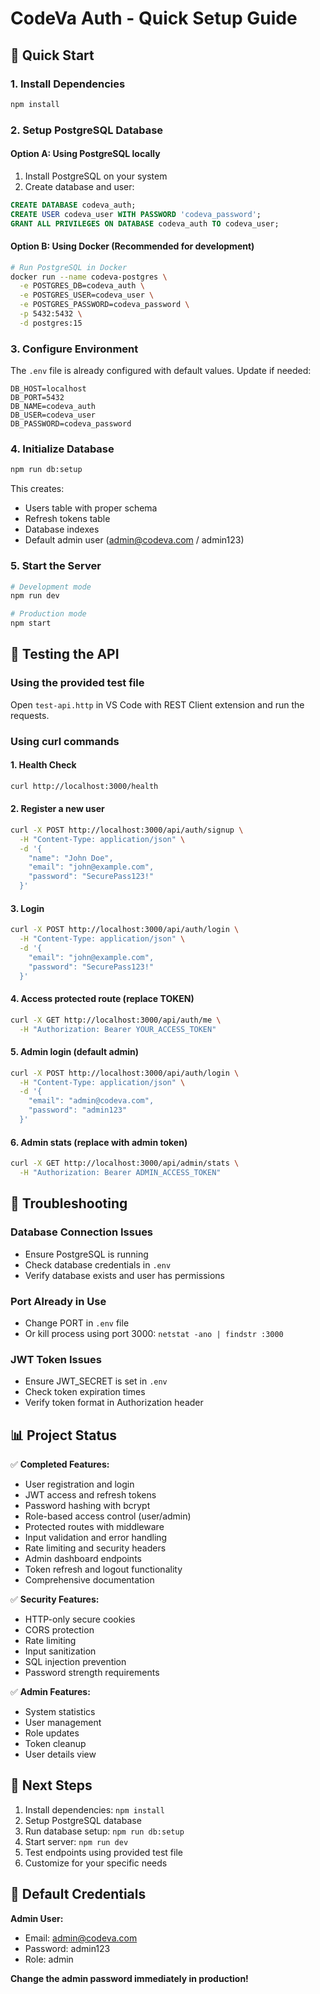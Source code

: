 # CodeVa Auth - Quick Setup Guide

## 🚀 Quick Start

### 1. Install Dependencies
```bash
npm install
```

### 2. Setup PostgreSQL Database

#### Option A: Using PostgreSQL locally
1. Install PostgreSQL on your system
2. Create database and user:
```sql
CREATE DATABASE codeva_auth;
CREATE USER codeva_user WITH PASSWORD 'codeva_password';
GRANT ALL PRIVILEGES ON DATABASE codeva_auth TO codeva_user;
```

#### Option B: Using Docker (Recommended for development)
```bash
# Run PostgreSQL in Docker
docker run --name codeva-postgres \
  -e POSTGRES_DB=codeva_auth \
  -e POSTGRES_USER=codeva_user \
  -e POSTGRES_PASSWORD=codeva_password \
  -p 5432:5432 \
  -d postgres:15
```

### 3. Configure Environment
The `.env` file is already configured with default values. Update if needed:
```env
DB_HOST=localhost
DB_PORT=5432
DB_NAME=codeva_auth
DB_USER=codeva_user
DB_PASSWORD=codeva_password
```

### 4. Initialize Database
```bash
npm run db:setup
```

This creates:
- Users table with proper schema
- Refresh tokens table
- Database indexes
- Default admin user (admin@codeva.com / admin123)

### 5. Start the Server
```bash
# Development mode
npm run dev

# Production mode
npm start
```

## 🧪 Testing the API

### Using the provided test file
Open `test-api.http` in VS Code with REST Client extension and run the requests.

### Using curl commands

#### 1. Health Check
```bash
curl http://localhost:3000/health
```

#### 2. Register a new user
```bash
curl -X POST http://localhost:3000/api/auth/signup \
  -H "Content-Type: application/json" \
  -d '{
    "name": "John Doe",
    "email": "john@example.com",
    "password": "SecurePass123!"
  }'
```

#### 3. Login
```bash
curl -X POST http://localhost:3000/api/auth/login \
  -H "Content-Type: application/json" \
  -d '{
    "email": "john@example.com",
    "password": "SecurePass123!"
  }'
```

#### 4. Access protected route (replace TOKEN)
```bash
curl -X GET http://localhost:3000/api/auth/me \
  -H "Authorization: Bearer YOUR_ACCESS_TOKEN"
```

#### 5. Admin login (default admin)
```bash
curl -X POST http://localhost:3000/api/auth/login \
  -H "Content-Type: application/json" \
  -d '{
    "email": "admin@codeva.com",
    "password": "admin123"
  }'
```

#### 6. Admin stats (replace with admin token)
```bash
curl -X GET http://localhost:3000/api/admin/stats \
  -H "Authorization: Bearer ADMIN_ACCESS_TOKEN"
```

## 🔧 Troubleshooting

### Database Connection Issues
- Ensure PostgreSQL is running
- Check database credentials in `.env`
- Verify database exists and user has permissions

### Port Already in Use
- Change PORT in `.env` file
- Or kill process using port 3000: `netstat -ano | findstr :3000`

### JWT Token Issues
- Ensure JWT_SECRET is set in `.env`
- Check token expiration times
- Verify token format in Authorization header

## 📊 Project Status

✅ **Completed Features:**
- User registration and login
- JWT access and refresh tokens
- Password hashing with bcrypt
- Role-based access control (user/admin)
- Protected routes with middleware
- Input validation and error handling
- Rate limiting and security headers
- Admin dashboard endpoints
- Token refresh and logout functionality
- Comprehensive documentation

✅ **Security Features:**
- HTTP-only secure cookies
- CORS protection
- Rate limiting
- Input sanitization
- SQL injection prevention
- Password strength requirements

✅ **Admin Features:**
- System statistics
- User management
- Role updates
- Token cleanup
- User details view

## 🎯 Next Steps

1. Install dependencies: `npm install`
2. Setup PostgreSQL database
3. Run database setup: `npm run db:setup`
4. Start server: `npm run dev`
5. Test endpoints using provided test file
6. Customize for your specific needs

## 📝 Default Credentials

**Admin User:**
- Email: admin@codeva.com
- Password: admin123
- Role: admin

**Change the admin password immediately in production!**
